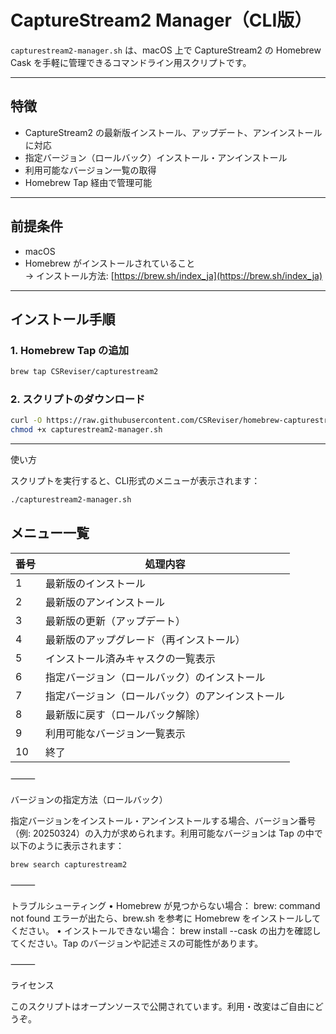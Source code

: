 # CaptureStream2 Manager（CLI版）

`capturestream2-manager.sh` は、macOS 上で CaptureStream2 の Homebrew Cask を手軽に管理できるコマンドライン用スクリプトです。

---

## 特徴

- CaptureStream2 の最新版インストール、アップデート、アンインストールに対応
- 指定バージョン（ロールバック）インストール・アンインストール
- 利用可能なバージョン一覧の取得
- Homebrew Tap 経由で管理可能

---

## 前提条件

- macOS
- Homebrew がインストールされていること  
  → インストール方法: [https://brew.sh/index_ja](https://brew.sh/index_ja)

---

## インストール手順

### 1. Homebrew Tap の追加

```bash
brew tap CSReviser/capturestream2
```

### 2. スクリプトのダウンロード
```bash
curl -O https://raw.githubusercontent.com/CSReviser/homebrew-capturestream2/main/capturestream2-manager.sh
chmod +x capturestream2-manager.sh
```

---

使い方

スクリプトを実行すると、CLI形式のメニューが表示されます：
```bash
./capturestream2-manager.sh
```

## メニュー一覧

| 番号 | 処理内容                                                   |
|------|------------------------------------------------------------|
| 1    | 最新版のインストール                                       |
| 2    | 最新版のアンインストール                                   |
| 3    | 最新版の更新（アップデート）                               |
| 4    | 最新版のアップグレード（再インストール）                   |
| 5    | インストール済みキャスクの一覧表示                         |
| 6    | 指定バージョン（ロールバック）のインストール               |
| 7    | 指定バージョン（ロールバック）のアンインストール           |
| 8    | 最新版に戻す（ロールバック解除）                           |
| 9    | 利用可能なバージョン一覧表示                               |
| 10   | 終了                                                       |

⸻

バージョンの指定方法（ロールバック）

指定バージョンをインストール・アンインストールする場合、バージョン番号（例: 20250324）の入力が求められます。利用可能なバージョンは Tap の中で以下のように表示されます：
```bash
brew search capturestream2
```



⸻

トラブルシューティング
	•	Homebrew が見つからない場合：
brew: command not found エラーが出たら、brew.sh を参考に Homebrew をインストールしてください。
	•	インストールできない場合：
brew install --cask の出力を確認してください。Tap のバージョンや記述ミスの可能性があります。

⸻

ライセンス

このスクリプトはオープンソースで公開されています。利用・改変はご自由にどうぞ。

